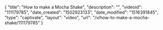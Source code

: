{
    "title": "How to make a Mocha Shake",
    "description": "",
    "videoid": "111179785",
    "date_created": "1502923133",
    "date_modified": "1516391845",
    "type": "captivate",
    "layout": "video",
    "url": "\/v\/how-to-make-a-mocha-shake\/111179785"
}